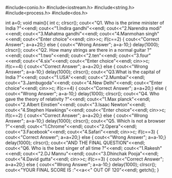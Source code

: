 #include<conio.h>
#include<iostream.h>
#include<string.h>
#include<process.h>
#include<dos.h>

int a=0;
void main(){
	int c;
	clrscr();
	cout<<"Q1. Who is the prime minister of India ?"<<endl;
	cout<<"1.Indira gandhi"<<endl;
	cout<<"2.Narendra modi"<<endl;
	cout<<"3.Mahatma gandhi"<<endl;
	cout<<"4.Manmohan singh"<<endl;
	cout<<"Enter choice"<<endl;
	cin>>c;
	if(c==2)
	{        cout<<"Correct Answer";
		a=a+20;}
	else
	{	cout<<"Wrong Answer";
		a=a-10;}
		delay(1000);
	clrscr();
	cout<<"Q2. How many strings are there in a normal guitar ?"<<endl;
	cout<<"1.two"<<endl;
	cout<<"2.ten"<<endl;
	cout<<"3.four"<<endl;
	cout<<"4.six"<<endl;
	cout<<"Enter choice"<<endl;
	cin>>c;
	if(c==4)
	{        cout<<"Correct Answer";
		a=a+20;}
	else
	{	cout<<"Wrong Answer";
		a=a-10;}
		delay(1000);
	clrscr();
	cout<<"Q3.What is the capital of India ?"<<endl;
	cout<<"1.USA"<<endl;
	cout<<"2.Mumbai"<<endl;
	cout<<"3.Jambugoda"<<endl;
	cout<<"4.New Delhi"<<endl;
	cout<<"Enter choice"<<endl;
	cin>>c;
	if(c==4)
	{        cout<<"Correct Answer";
		a=a+20;}
	else
	{	cout<<"Wrong Answer";
		a=a-10;}
		delay(1000);
	clrscr();
	cout<<"Q4. Who gave the theory of relativity ?"<<endl;
	cout<<"1.Max planck"<<endl;
	cout<<"2.Albert Einstien"<<endl;
	cout<<"3.Isaac Newton"<<endl;
	cout<<"4.Stephen Hawkings"<<endl;
	cout<<"Enter choice"<<endl;
	cin>>c;
	if(c==2)
	{        cout<<"Correct Answer";
		a=a+20;}
	else
	{	cout<<"Wrong Answer";
		a=a-10;}
		delay(1000);
	clrscr();
	cout<<"Q5. Which is not a browser ?"<<endl;
	cout<<"1.Chrome"<<endl;
	cout<<"2.Opera"<<endl;
	cout<<"3.Facebook"<<endl;
	cout<<"4.Safari"<<endl;
	cin>>c;
	if(c==3)
	{        cout<<"Correct Answer";
		a=a+20;}
	else
	{	cout<<"Wrong Answer";
		a=a-10;}
		delay(1000);
	clrscr();
	cout<<"AND THE FINAL QUESTION"<<endl;
	cout<<"Q6. Who is the best singer of all time ?"<<endl;
	cout<<"1.Rakesh"<<endl;
	cout<<"2.DJ Mannu"<<endl;
	cout<<"3.Dhinchak Pooja"<<endl;
	cout<<"4.David gutta"<<endl;
	cin>>c;
	if(c==3)
	{        cout<<"Correct Answer";
		a=a+20;}
	else
	{	cout<<"Wrong Answer";
		a=a-10;}
	delay(1000);
	clrscr();
	cout<<"YOUR FINAL SCORE IS :"<<a<<" OUT OF 120"<<endl;
	getch();
}
